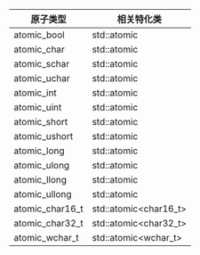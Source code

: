 原子类型|相关特化类
-|-
atomic_bool|std::atomic<bool>
atomic_char|std::atomic<char>
atomic_schar|std::atomic<signed	char>
atomic_uchar|std::atomic<unsigned	char>
atomic_int|std::atomic<int>
atomic_uint|std::atomic<unsigned>
atomic_short|std::atomic<short>
atomic_ushort|std::atomic<unsigned	short>
atomic_long|std::atomic<long>
atomic_ulong|std::atomic<unsigned	long>
atomic_llong|std::atomic<long	long>
atomic_ullong|std::atomic<unsigned	long	long>
atomic_char16_t|std::atomic<char16_t>
atomic_char32_t|std::atomic<char32_t>
atomic_wchar_t|std::atomic<wchar_t>
